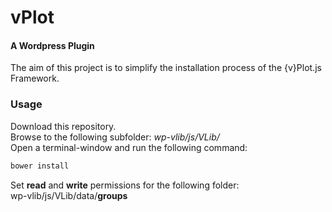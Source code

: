 vPlot
========

#### A Wordpress Plugin ####
The aim of this project is to simplify the installation process of the {v}Plot.js Framework.

### Usage ###
Download this repository.<br />
Browse to the following subfolder: <i>wp-vlib/js/VLib/</i> <br />
Open a terminal-window and run the following command:
```html
bower install
```
Set <b>read</b> and <b>write</b> permissions for the following folder:<br />
wp-vlib/js/VLib/data/<b>groups</b>

